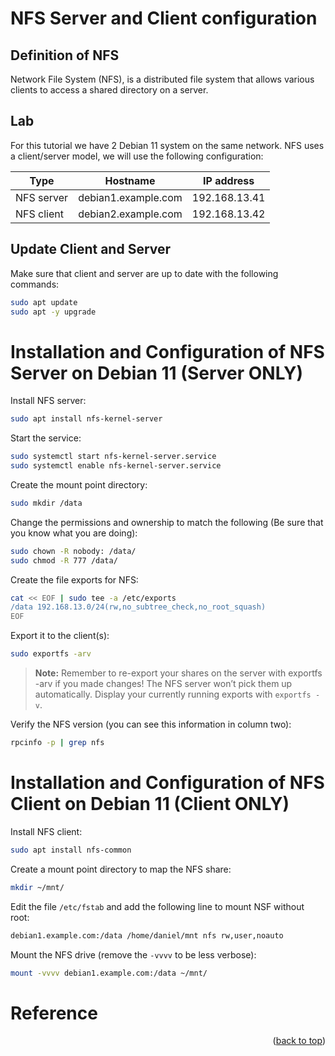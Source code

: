 # NFS Server and Client configuration
## Definition of NFS
Network File System (NFS), is a distributed file system that allows various clients to access a shared directory on a server.

## Lab
For this tutorial we have 2 Debian 11 system on the same network. NFS uses a client/server model, we will use the following configuration:

| Type         | Hostname             | IP address    |
|--------------|----------------------|---------------|
| NFS server   | debian1.example.com  | 192.168.13.41 |
| NFS client   | debian2.example.com  | 192.168.13.42 |

## Update Client and Server
Make sure that client and server are up to date with the following commands:
```sh
sudo apt update
sudo apt -y upgrade
```

# Installation and Configuration of NFS Server on Debian 11 (**Server ONLY**)
Install NFS server:
```sh
sudo apt install nfs-kernel-server
```

Start the service:
```sh
sudo systemctl start nfs-kernel-server.service
sudo systemctl enable nfs-kernel-server.service
```

Create the mount point directory:
```sh
sudo mkdir /data
```

Change the permissions and ownership to match the following (Be sure that you know what you are doing):
```sh
sudo chown -R nobody: /data/
sudo chmod -R 777 /data/
```

Create the file exports for NFS:
```sh
cat << EOF | sudo tee -a /etc/exports
/data 192.168.13.0/24(rw,no_subtree_check,no_root_squash)
EOF
```

Export it to the client(s):
```sh
sudo exportfs -arv
```

>**Note:** Remember to re-export your shares on the server with exportfs -arv if you made changes! The NFS server won’t pick them up automatically. Display your currently running exports with `exportfs -v`.  


Verify the NFS version (you can see this information in column two):
```sh
rpcinfo -p | grep nfs
```

# Installation and Configuration of NFS Client on Debian 11 (**Client ONLY**)
Install NFS client:
```sh
sudo apt install nfs-common
```

Create a mount point directory to map the NFS share:
```sh
mkdir ~/mnt/
```

Edit the file `/etc/fstab` and add the following line to mount NSF without root:
```sh
debian1.example.com:/data /home/daniel/mnt nfs rw,user,noauto
```

Mount the NFS drive (remove the `-vvvv` to be less verbose):
```sh
mount -vvvv debian1.example.com:/data ~/mnt/
```

# Reference

<p align="right">(<a href="#readme-top">back to top</a>)</p>
